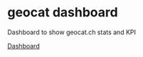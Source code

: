 # geocat dashboard
Dashboard to show geocat.ch stats and KPI

[Dashboard](https://geoadmin.github.io/web-geocat-dashboard/)
